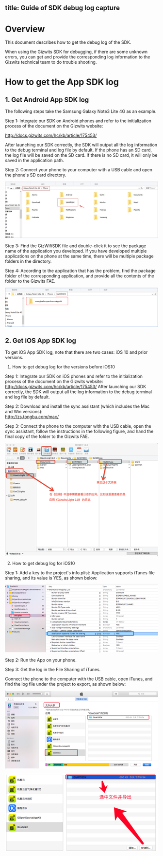 title: Guide of SDK debug log capture
---

# Overview

This document describes how to get the debug log of the SDK.

When using the Gizwits SDK for debugging, if there are some unknown errors, you can get and provide the corresponding log information to the Gizwits technical team to do trouble shooting.

# How to get the App SDK log

## 1. Get Android App SDK log

The following steps take the Samsung Galaxy Note3 Lite 4G as an example.

Step 1: Integrate our SDK on Android phones and refer to the initialization process of the document on the Gizwits website: 

http://docs.gizwits.com/hc/kb/article/175453/ 

After launching our SDK correctly, the SDK will output all the log information to the debug terminal and log file by default. If the phone has an SD card, the log file will be saved on the SD card. If there is no SD card, it will only be saved in the application path.

Step 2: Connect your phone to your computer with a USB cable and open the phone's SD card directory.

![Get Android App SDK log](../../../assets/en-us/AppDev/debug/Journal/11.png)
 
Step 3: Find the GizWifiSDK file and double-click it to see the package name of the application you developed. If you have developed multiple applications on the phone at the same time, there will be multiple package folders in the directory.

Step 4: According to the application that has the problem, find the package folder of the corresponding application, and provide all the contents of the folder to the Gizwits FAE.

![Get Android App SDK log](../../../assets/en-us/AppDev/debug/Journal/12.png)
 
## 2. Get iOS App SDK log

To get iOS App SDK log, note that there are two cases: iOS 10 and prior versions.

1) How to get debug log for the versions before iOS10 

Step 1: Integrate our SDK on iOS phones and refer to the initialization process of the document on the Gizwits website: 
http://docs.gizwits.com/hc/kb/article/175453/ 
After launching our SDK correctly, the SDK will output all the log information to the debug terminal and log file by default. 

Step 2: Download and install the sync assistant (which includes the Mac and Win versions):  
http://zs.tongbu.com/mac/ 

Step 3: Connect the phone to the computer with the USB cable, open the sync assistant, follow the instructions in the following figure, and hand the final copy of the folder to the Gizwits FAE.

![Get iOS App SDK log](../../../assets/en-us/AppDev/debug/Journal/13.png)
 
2) How to get debug log for iOS10

Step 1: Add a key to the project's info.plist: Application supports iTunes file sharing, and its value is YES, as shown below:

![Get iOS App SDK log](../../../assets/en-us/AppDev/debug/Journal/14.png)
 
Step 2: Run the App on your phone.

Step 3: Get the log in the File Sharing of iTunes.

Connect the phone to the computer with the USB cable, open iTunes, and find the log file under the project to export, as shown below:

![Get iOS App SDK log](../../../assets/en-us/AppDev/debug/Journal/15.png)

![Get iOS App SDK log](../../../assets/en-us/AppDev/debug/Journal/16.png) 
 

